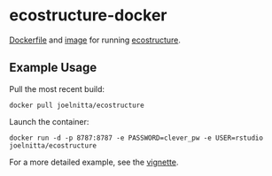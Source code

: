 # ecostructure-docker

[Dockerfile](https://github.com/joelnitta/ecostructure-docker/blob/master/Dockerfile) and [image](https://hub.docker.com/r/joelnitta/ecostructure/) for running [ecostructure](https://github.com/kkdey/ecostructure).

## Example Usage

Pull the most recent build:

```
docker pull joelnitta/ecostructure
```

Launch the container:

```
docker run -d -p 8787:8787 -e PASSWORD=clever_pw -e USER=rstudio joelnitta/ecostructure
```

For a more detailed example, see the [vignette](https://github.com/joelnitta/ecostructure-docker/blob/master/ecostructure.rmd).
